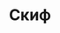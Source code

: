 --- 
title: "Скиф" 
site: "" 
town: "Симферополь" 
tel: ["+38(099)3772972"] 
address: "Россия, Республика Крым, г. Симферополь, ул. Пушкина, 30" 
mail: "" 
--- 